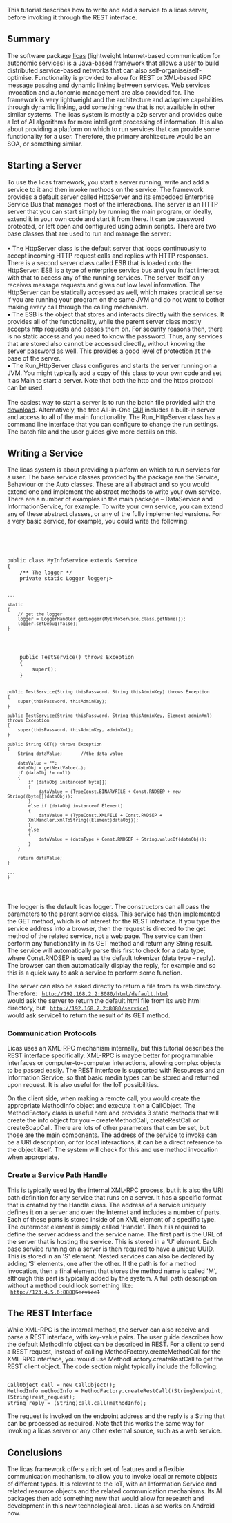 This tutorial describes how to write and add a service to a licas server, before invoking it through the REST interface. 

<h2>Summary</h2>
<p>The software package <a href="http://licas.sourceforge.net" target="_blank">licas</a> (lightweight Internet-based communication for autonomic services) is a Java-based framework that allows a user to build distributed service-based networks that can also self-organise/self-optimise. Functionality is provided to allow for REST or XML-based RPC message passing and dynamic linking between services. Web services invocation and autonomic management are also provided for. The framework is very lightweight and the architecture and adaptive capabilities through dynamic linking, add something new that is not available in other similar systems. The licas system is mostly a p2p server and provides quite a lot of AI algorithms for more intelligent processing of information. It is also about providing a platform on which to run services that can provide some functionality for a user. Therefore, the primary architecture would be an SOA, or something similar.</p>

<h2>Starting a Server</h2>
<p>To use the licas framework, you start a server running, write and add a service to it and then invoke methods on the service. The framework provides a default server called HttpServer and its embedded Enterprise Service Bus that manages most of the interactions. The server is an HTTP server that you can start simply by running the main program, or ideally, extend it in your own code and start it from there. It can be password protected, or left open and configured using admin scripts. There are two base classes that are used to run and manage the server:<br/>
<br/>
•	The HttpServer class is the default server that loops continuously to accept incoming HTTP request calls and replies with HTTP responses. There is a second server class called ESB that is loaded onto the HttpServer. ESB is a type of enterprise service bus and you in fact interact with that to access any of the running services. The server itself only receives message requests and gives out low level information. The HttpServer can be statically accessed as well, which makes practical sense if you are running your program on the same JVM and do not want to bother making every call through the calling mechanism.<br/>
•	The ESB is the object that stores and interacts directly with the services. It provides all of the functionality, while the parent server class mostly accepts http requests and passes them on. For security reasons then, there is no static access and you need to know the password. Thus, any services that are stored also cannot be accessed directly, without knowing the server password as well. This provides a good level of protection at the base of the server.<br/>
•	The Run_HttpServer class configures and starts the server running on a JVM. You might typically add a copy of this class to your own code and set it as Main to start a server. Note that both the http and the https protocol can be used.<br/>
<br/>
The easiest way to start a server is to run the batch file provided with the <a href="http://licas.sourceforge.net" target="_blank">download</a>. Alternatively, the free All-in-One <a href="http://distributedcomputingsystems.co.uk/licas.html" target="_blank">GUI</a> includes a built-in server and access to all of the main functionality. The Run_HttpServer class has a command line interface that you can configure to change the run settings. The batch file and the user guides give more details on this.</p>

<h2>Writing a Service</h2>
<p>The licas system is about providing a platform on which to run services for a user. The base service classes provided by the package are the Service, Behaviour or the Auto classes. These are all abstract and so you would extend one and implement the abstract methods to write your own service. There are a number of examples in the main package – DataService and InformationService, for example. To write your own service, you can extend any of these abstract classes, or any of the fully implemented versions. For a very basic service, for example, you could write the following:</p>
<br/><br/>
<pre><code class="lang-javascript hljs">
public class MyInfoService extends Service
{
    /** The logger */
    private static Logger logger;>

    ...
    
    static
    {
        // get the logger
        logger = LoggerHandler.getLogger(MyInfoService.class.getName());
        logger.setDebug(false);
    }
<br/>
    public TestService() throws Exception
    {
        super();
    }

    public TestService(String thisPassword, String thisAdminKey) throws Exception
    {
        super(thisPassword, thisAdminKey);
    }

    public TestService(String thisPassword, String thisAdminKey, Element adminXml)  throws Exception
    {
        super(thisPassword, thisAdminKey, adminXml);
    }

    public String GET() throws Exception
    {
        String dataValue;       //the data value

        dataValue = "";
        dataObj = getNextValue(…);
        if (dataObj != null)
        {
            if (dataObj instanceof byte[])
            {
                dataValue = (TypeConst.BINARYFILE + Const.RNDSEP + new String((byte[])dataObj));
            }
            else if (dataObj instanceof Element)
            {
                dataValue = (TypeConst.XMLFILE + Const.RNDSEP +
			XmlHandler.xmlToString((Element)dataObj));
            }
            else
            {
                dataValue = (dataType + Const.RNDSEP + String.valueOf(dataObj));
            }
        }

        return dataValue;
    }

    ...
    }
</code></pre>

<p>The logger is the default licas logger. The constructors can all pass the parameters to the parent service class. This service has then implemented the GET method, which is of interest for the REST interface. If you type the service address into a browser, then the request is directed to the get method of the related service, not a web page. The service can then perform any functionality in its GET method and return any String result. The service will automatically parse this first to check for a data type, where Const.RNDSEP is used as the default tokenizer (data type – reply). The browser can then automatically display the reply, for example and so this is a quick way to ask a service to perform some function. 

The server can also be asked directly to return a file from its web directory. Therefore:
<code class="lang-javascript hljs">
http://192.168.2.2:8080/html/default.html
</code>
would ask the server to return the default.html file from its web html directory, but
<code class="lang-javascript hljs">
http://192.168.2.2:8080/service1
</code>
would ask service1 to return the result of its GET method.
</p>

<h3>Communication Protocols</h3>
<p>Licas uses an XML-RPC mechanism internally, but this tutorial describes the REST interface specifically. XML-RPC is maybe better for programmable interfaces or computer-to-computer interactions, allowing complex objects to be passed easily. The REST interface is supported with Resources and an Information Service, so that basic media types can be stored and returned upon request. It is also useful for the IoT possibilities. 

On the client side, when making a remote call, you would create the appropriate MethodInfo object and execute it on a CallObject. The MethodFactory class is useful here and provides 3 static methods that will create the info object for you – createMethodCall, createRestCall or createSoapCall. There are lots of other parameters that can be set, but those are the main components. The address of the service to invoke can be a URI description, or for local interactions, it can be a direct reference to the object itself. The system will check for this and use method invocation when appropriate. 
</p>

<h3>Create a Service Path Handle</h3>
<p>This is typically used by the internal XML-RPC process, but it is also the URI path definition for any service that runs on a server. It has a specific format that is created by the Handle class. The address of a service uniquely defines it on a server and over the Internet and includes a number of parts. Each of these parts is stored inside of an XML element of a specific type. The outermost element is simply called 'Handle'. Then it is required to define the server address and the service name. The first part is the URL of the server that is hosting the service. This is stored in a 'U' element. Each base service running on a server is then required to have a unique UUID. This is stored in an 'S' element. Nested services can also be declared by adding ‘S’ elements, one after the other. If the path is for a method invocation, then a final element that stores the method name is called 'M', although this part is typically added by the system. A full path description without a method could look something like:

<code class="lang-javascript hljs">
 <Handle><U>http://123.4.5.6:8888</U><S>Service1</S></Handle>
</code>
</p>

<h2>The REST Interface</h2>
<p>While XML-RPC is the internal method, the server can also receive and parse a REST interface, with key-value pairs. The user guide describes how the default MethodInfo object can be described in REST. For a client to send a REST request, instead of calling MethodFactory.createMethodCall for the XML-RPC interface, you would use MethodFactory.createRestCall to get the REST client object. The code section might typically include the following:

<pre><code class="lang-javascript hljs">
CallObject call = new CallObject();
MethodInfo methodInfo = MethodFactory.createRestCall((String)endpoint, (String)rest_request);
String reply = (String)call.call(methodInfo);
</code></pre>

The request is invoked on the endpoint address and the reply is a String that can be processed as required. Note that this works the same way for invoking a licas server or any other external source, such as a web service.
</p>

<h2>Conclusions</h2>
<p>The licas framework offers a rich set of features and a flexible communication mechanism, to allow you to invoke local or remote objects of different types. It is relevant to the IoT, with an Information Service and related resource objects and the related communication mechanisms. Its AI packages then add something new that would allow for research and development in this new technological area. Licas also works on Android now.</p>
<br/>
<br/>




